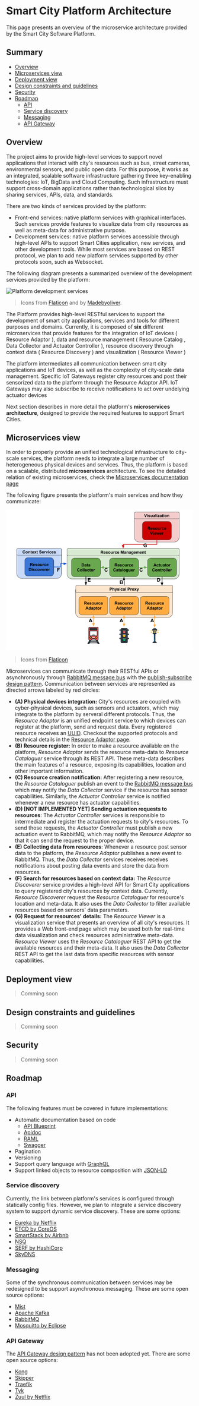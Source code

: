 # Smart City Platform Architecture

This page presents an overview of the microservice architecture
provided by the Smart City Software Platform.

## Summary

* [Overview](#overview)
* [Microservices view](#microservices-view)
* [Deployment view](#deployment-view)
* [Design constraints and guidelines](#design-constraints-and-guidelines)
* [Security](#security)
* [Roadmap](#roadmap)
  * [API](#api)
  * [Service discovery](#service-discovery)
  * [Messaging](#messaging)
  * [API Gateway](#api-gateway)

## Overview


The project aims to provide high-level services to support 
novel applications that interact with city's resources such as bus,
street cameras, environmental sensors, and public open data. For this purpose,
it works as an integrated, scalable software infrastructure gathering
three key-enabling technologies: IoT, BigData and Cloud Computing. Such
infrastructure must support cross-domain applications rather than 
technological silos by sharing services, APIs, data, and standards.

There are two kinds of services provided by the platform:

* Front-end services: native platform services with graphical interfaces.
Such services provide features to visualize data from city resources as well
as meta-data for administrative purpose.
* Development services: native platform services accessible through high-level
APIs to support Smart Cities application, new services, and other development
tools. While most services are based on REST protocol, we plan to add new
platform services supported by other protocols soon, such as Websocket.

The following diagram presents a summarized overview of the development 
services provided by the platform:

![Platform development services](../images/architecture.png)
> Icons from [Flaticon](http://www.flaticon.com/packs/urban-3) and by 
[Madebyoliver](http://www.flaticon.com/authors/madebyoliver).

The Platform provides high-level RESTful services to support the development of
smart city applications, services and tools for different purposes and domains.
Currently, it is composed of **six** different microservices that provide
features for the integration of IoT devices ( Resource Adaptor ), data
and resource management ( Resource Catalog , Data Collector and Actuator
Controller ), resource discovery through context data ( Resource Discovery )
and visualization ( Resource Viewer )


The platform intermediates all communication between smart city applications
and IoT devices, as well as the complexity of city-scale data management.
Specific IoT Gateways register city resources and post
their sensorized data to the platform through the Resource Adaptor API. IoT
Gateways may also subscribe to receive notifications to act over undelying
actuator devices

Next section describes in more detail the platform's **microservices
architecture**, designed to provide the required features to support Smart
Cities.

## Microservices view

In order to properly provide an unified technological infrastructure to 
city-scale services, the platform
needs to integrate a large number of heterogeneous physical devices and 
services. Thus, the platform is based on a scalable, distributed 
**microservices** architecture.
To see the detailed relation of existing 
microservices, check the [Microservices
documentation page](../microservices/Microservices.md)

The following figure presents the platform's main services and how they
communicate:

![Platform's services architecture](../images/services_overview.png)
> Icons from [Flaticon](http://www.flaticon.com/packs/urban-3)

Microservices can communicate through their RESTful APIs or asynchronously 
through [RabbitMQ message bus](https://www.rabbitmq.com/) with the
[publish-subscribe design pattern](https://en.wikipedia.org/wiki/Publish%E2%80%93subscribe_pattern).
Communication between services are represented as directed arrows labeled by
red circles:

* **(A) Physical devices integration:** City's resources
are coupled with cyber-physical devices, such as sensors and actuators, which
may integrate to the platform by serveral different protocols. Thus, the
*Resource Adaptor* is an unified endpoint service to which devices can register at the
platform, send and request data. Every registered resource receives an 
[UUID](https://tools.ietf.org/html/rfc4122). Checkout the supported protocols
and technical details in the [Resource Adaptor page]().
* **(B) Resource register:** In order to make a resource available on the
platform, *Resource Adaptor* sends the resource meta-data to *Resource
Cataloguer* service through its REST API. These meta-data describes the main
features of a resource, exposing its capabilities, location and other important
information.
* **(C) Resource creation notification:** After registering a new resource,
the *Resource Cataloguer* publish an event to the
[RabbitMQ message bus](https://www.rabbitmq.com/) which may notify the 
*Data Collector* service if the resource has sensor capabilities. Similarly,
the *Actuator Controller* service is notified whenever a new resource has
actuator capabilities.
* **(D) [NOT IMPLEMENTED YET] Sending actuation requests to resources**: The *Actuator Controller*
services is responsible to intermediate and register the actuation requests
to city's resources. To send those requests, the *Actuator Controller*
must publish a new actuation event to RabbitMQ, which may notify the 
*Resource Adaptor* so that it can send the request to the proper device.
* **(E) Collecting data from resources**: Whenever a resource post sensor data
to the platform, the *Resource Adaptor* publishes a new event to RabbitMQ. Thus,
the *Data Collector* services receives receives notifications about posting data
events and store the data from resources.
* **(F) Search for resources based on context data:** The 
*Resource Discoverer* service provides a high-level API for Smart City 
applications to query registered city's resources by context data. Currently,
*Resource Discoverer* request the *Resource Cataloguer* for resource's 
location and meta-data. It also uses the *Data Collector* to filter available
resources based on sensors' data parameters.
* **(G) Request for resources' details:** The *Resource Viewer* is a 
visualization service that presents an overview of all city's resources. It 
provides a Web front-end page which may be used both for real-time data 
visualization and check resources administrative meta-data. *Resource Viewer*
uses the *Resource Cataloguer* REST API to get the available resources and
their meta-data. It also uses the *Data Collector* REST API to get the last
data from specific resources with sensor capabilities.

## Deployment view

> Comming soon

## Design constraints and guidelines

> Comming soon

## Security

> Comming soon

## Roadmap

### API

The following features must be covered in future implementations:

* Automatic documentation based on code
  * [API Blueprint](https://apiblueprint.org/)
  * [Apidoc](https://github.com/mbryzek/apidoc)
  * [RAML](http://raml.org/)
  * [Swagger](http://swagger.io/)
* Pagination
* Versioning
* Support query language with [GraphQL](http://graphql.org/)
* Support linked objects to resource composition with 
[JSON-LD](http://json-ld.org/)

### Service discovery

Currently, the link between platform's services is configured through 
statically config files. However, we plan to integrate a service discovery
system to support dynamic service discovery. These are some options:

* [Eureka by Netflix](https://github.com/Netflix/eureka)
* [ETCD by CoreOS](https://github.com/coreos/etcd)
* [SmartStack by Airbnb](http://nerds.airbnb.com/smartstack-service-discovery-cloud/)
* [NSQ](http://nsq.io/)
* [SERF by HashiCorp](https://www.serf.io/)
* [SkyDNS](https://github.com/skynetservices/skydns)


### Messaging

Some of the synchronous communication between services may be redesigned to be
support asynchronous messaging. These are some open source options:

* [Mist](https://github.com/nanopack/mist)
* [Apache Kafka](http://kafka.apache.org/)
* [RabbitMQ](https://www.rabbitmq.com/)
* [Mosquitto by Eclipse](https://mosquitto.org/)

### API Gateway

The [API Gateway design pattern](http://microservices.io/patterns/apigateway.html) 
has not been adopted yet. There are some open source options:

* [Kong](https://getkong.org/)
* [Skipper](https://github.com/zalando/skipper)
* [Traefik](http://traefik.io/)
* [Tyk](https://tyk.io/)
* [Zuul by Netflix](https://github.com/Netflix/zuul)
